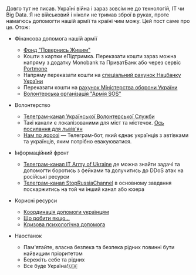 Довго тут не писав. Україні війна і зараз зовсім не до технологій, ІТ чи Big Data. Я не військовий і ніколи не тримав зброї в руках, проте намагюсь допомогти нашій армії та країні чим можу. Цей пост саме про це. Отож:
- Фінансова допомога нашій армії
    - [Фонд "Повернись Живим"](https://www.comebackalive.in.ua/uk/donate)
    - Кошти з картки eПідтримка. Переказати кошти зараз можна напряму з додатку Monobank та ПриватБанк або через сервіс [Portmone](https://www.portmone.com.ua/r3/uk/terminal/index/index/id/118103/)
    - Напряму переказати кошти на [спеціальний рахунок Нацбанку України](https://bank.gov.ua/ua/news/all/natsionalniy-bank-vidkriv-spetsrahunok-dlya-zboru-koshtiv-na-potrebi-armiyi)
    - Переказати кошти на [рахунок Міністерства оборони України](https://www.mil.gov.ua/dopomoga-na-materialno-tehnichne-ta-medichne-zabezpechennya-zbrojnih-sil-ukraini.html)
    - [Волонтерська організація "Армія SOS"](https://armysos.com.ua/pomoch-armii)

- Волонтерство
    - [Телеграм-канал Української Волонтерської Служби](https://t.me/VolunteerCountry)
    - Такі канали є локалізованими для міст та містечок. [Ось посилання для львів'ян](https://t.me/VolunteerTalksLviv)
    - [Нам по дорозі](https://t.me/nampodorozi_bot) — Телеграм-бот, який єднає українців з автівками та українців, яким потрібно евакуюватися.

- Інформаційний фронт
    - [Телеграм-канал IT Army of Ukraine](https://t.me/itarmyofukraine2022) де можна знайти задачі та допомогти боротись з фейками та долучитись до DDoS атак на російські ресурси
    - [Телеграм-канал StopRussiaChannel](https://t.me/stoprussiachannel) в основному завдання поскаржитись на той чи інший канал або юзера

- Корисні ресурси
    - [Координація допомоги українцям](https://ukrhelp.sam-sebe-columb.com/)
    - [Що робити якщо...](https://www.instagram.com/p/CamggPEtWsS/?utm_medium=copy_link)
    - [Кризова психологічна допомога](https://www.facebook.com/oksana.kostiuk.969/posts/1064127934459414)

- Наостанок
    - Пам'ятайте, власна безпека та безпека рідних повинні бути найвищим пріоритетом
    - Бережіть себе та рідних
    - Все буде Україна!🇺🇦
